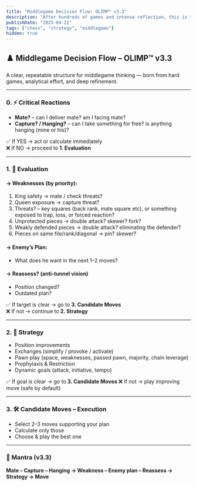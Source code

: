 ```yaml
---
title: "Middlegame Decision Flow: OLIMP™ v3.3"
description: "After hundreds of games and intense reflection, this is the distilled mental framework I use to navigate the middlegame with clarity and purpose."
publishDate: "2025-04-22"
tags: ["chess", "strategy", "middlegame"]
hidden: true
---
```


## ♟️ Middlegame Decision Flow – OLIMP™ v3.3

A clear, repeatable structure for middlegame thinking — born from hard games, analytical effort, and deep refinement.

---

### 0. ⚡ Critical Reactions

- **Mate?** – can I deliver mate? am I facing mate?  
- **Capture? / Hanging?** – can I take something for free? is anything hanging (mine or his)?

✅ If YES → act or calculate immediately  
❌ If NO → proceed to **1. Evaluation**

---

### 1. 📍 Evaluation

#### → Weaknesses (by priority):

1. King safety → mate / check threats?  
2. Queen exposure → capture threat?  
3. Threats? – key squares (back rank, mate square etc), or something exposed to trap, loss, or forced reaction?
4. Unprotected pieces → double attack? skewer? fork?  
5. Weakly defended pieces → double attack? eliminating the defender?  
6. Pieces on same file/rank/diagonal → pin? skewer?

#### → Enemy’s Plan:
- What does he want in the next 1–2 moves?

#### → Reassess? (anti-tunnel vision)
- Position changed?  
- Outdated plan?

✅ If target is clear → go to **3. Candidate Moves**  
❌ If not → continue to **2. Strategy**


---

### 2. 🎯 Strategy

- Position improvements  
- Exchanges (simplify / provoke / activate)  
- Pawn play (space, weaknesses, passed pawn, majority, chain leverage)  
- Prophylaxis & Restriction  
- Dynamic goals (attack, initiative, tempo)

✅ If goal is clear → go to **3. Candidate Moves**
❌ If not → play improving move (safe by default)

---

### 3. 🛠 Candidate Moves – Execution

- Select 2–3 moves supporting your plan  
- Calculate only those  
- Choose & play the best one

---

### 🔁 Mantra (v3.3)

**Mate – Capture – Hanging → Weakness – Enemy plan – Reassess → Strategy → Move**

